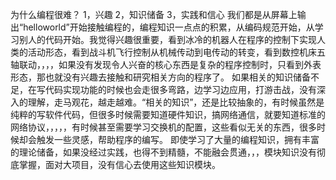 为什么编程很难？
1，兴趣
2，知识储备
3，实践和信心
    我们都是从屏幕上输出“helloworld”开始接触编程的，编程知识一点点的积累，从编码规范开始，从学习别人的代码开始。我觉得兴趣很重要，看到冰冷的机器人在程序的控制下实现人类的活动形态，看到战斗机飞行控制从机械传动到电传动的转变，看到数控机床五轴联动，，，，如果没有发现令人兴奋的核心东西是复杂的程序控制时，只看到外表形态，那也就没有兴趣去接触和研究相关方向的程序了。
    如果相关的知识储备不足，在写代码实现功能的时候也会走很多弯路，边学习边应用，打游击战，没有深入的理解，走马观花，越走越难。“相关的知识”，还是比较抽象的，有时候虽然是纯粹的写软件代码，但很多时候需要知道硬件知识，搞网络通信，就要知道标准的网络协议，，，，，有时候甚至需要学习交换机的配置，这些看似无关的东西，很多时候却会触发一些灵感，帮助程序的编写。
    即使学习了大量的编程知识，拥有丰富的理论储备，如果没经过实践，也得不到精髓，不能融会贯通，，，模块知识没有彻底掌握，面对大项目，没有信心去使用这些知识模块。

